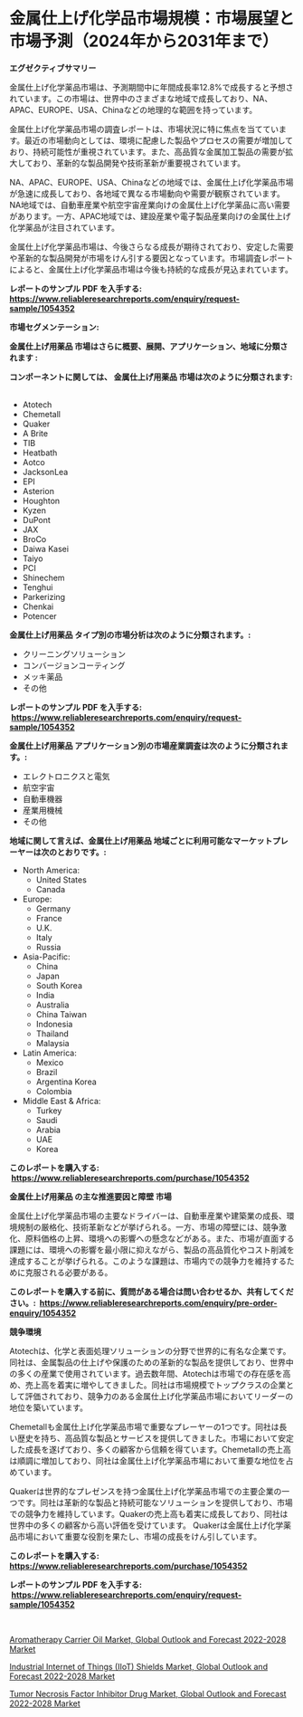 <p><h1>金属仕上げ化学品市場規模：市場展望と市場予測（2024年から2031年まで）</h1></p><p><strong>エグゼクティブサマリー</strong></p>
<p><p>金属仕上げ化学薬品市場は、予測期間中に年間成長率12.8%で成長すると予想されています。この市場は、世界中のさまざまな地域で成長しており、NA、APAC、EUROPE、USA、Chinaなどの地理的な範囲を持っています。</p><p>金属仕上げ化学薬品市場の調査レポートは、市場状況に特に焦点を当てています。最近の市場動向としては、環境に配慮した製品やプロセスの需要が増加しており、持続可能性が重視されています。また、高品質な金属加工製品の需要が拡大しており、革新的な製品開発や技術革新が重要視されています。</p><p>NA、APAC、EUROPE、USA、Chinaなどの地域では、金属仕上げ化学薬品市場が急速に成長しており、各地域で異なる市場動向や需要が観察されています。NA地域では、自動車産業や航空宇宙産業向けの金属仕上げ化学薬品に高い需要があります。一方、APAC地域では、建設産業や電子製品産業向けの金属仕上げ化学薬品が注目されています。</p><p>金属仕上げ化学薬品市場は、今後さらなる成長が期待されており、安定した需要や革新的な製品開発が市場をけん引する要因となっています。市場調査レポートによると、金属仕上げ化学薬品市場は今後も持続的な成長が見込まれています。</p></p>
<p><strong>レポートのサンプル PDF を入手する: <a href="https://www.reliableresearchreports.com/enquiry/request-sample/1054352">https://www.reliableresearchreports.com/enquiry/request-sample/1054352</a></strong></p>
<p><strong>市場セグメンテーション:</strong></p>
<p><strong> 金属仕上げ用薬品 市場はさらに概要、展開、アプリケーション、地域に分類されます :</strong></p>
<p><strong>コンポーネントに関しては、 金属仕上げ用薬品 市場は次のように分類されます: &nbsp;</strong></p>
<p><ul><li>Atotech</li><li>Chemetall</li><li>Quaker</li><li>A Brite</li><li>TIB</li><li>Heatbath</li><li>Aotco</li><li>JacksonLea</li><li>EPI</li><li>Asterion</li><li>Houghton</li><li>Kyzen</li><li>DuPont</li><li>JAX</li><li>BroCo</li><li>Daiwa Kasei</li><li>Taiyo</li><li>PCI</li><li>Shinechem</li><li>Tenghui</li><li>Parkerizing</li><li>Chenkai</li><li>Potencer</li></ul></p>
<p><strong> 金属仕上げ用薬品 タイプ別の市場分析は次のように分類されます。:</strong></p>
<p><ul><li>クリーニングソリューション</li><li>コンバージョンコーティング</li><li>メッキ薬品</li><li>その他</li></ul></p>
<p><strong>レポートのサンプル PDF を入手する: &nbsp;<a href="https://www.reliableresearchreports.com/enquiry/request-sample/1054352">https://www.reliableresearchreports.com/enquiry/request-sample/1054352</a></strong></p>
<p><strong> 金属仕上げ用薬品 アプリケーション別の市場産業調査は次のように分類されます。:</strong></p>
<p><ul><li>エレクトロニクスと電気</li><li>航空宇宙</li><li>自動車機器</li><li>産業用機械</li><li>その他</li></ul></p>
<p><strong>地域に関して言えば、金属仕上げ用薬品 地域ごとに利用可能なマーケットプレーヤーは次のとおりです。:</strong></p>
<p><ul>
    <li>
        North America:
        <ul>
            <li>United States</li>
            <li>Canada</li>
        </ul>
    </li>
    <li>
        Europe:
        <ul>
            <li>Germany</li>
            <li>France</li>
            <li>U.K.</li>
            <li>Italy</li>
            <li>Russia</li>
        </ul>
    </li>
    <li>
        Asia-Pacific:
        <ul>
            <li>China</li>
            <li>Japan</li>
            <li>South Korea</li>
            <li>India</li>
            <li>Australia</li>
            <li>China Taiwan</li>
            <li>Indonesia</li>
            <li>Thailand</li>
            <li>Malaysia</li>
        </ul>
    </li>
    <li>
        Latin America:
        <ul>
            <li>Mexico</li>
            <li>Brazil</li>
            <li>Argentina Korea</li>
            <li>Colombia</li>
        </ul>
    </li>
    <li>
        Middle East & Africa:
        <ul>
            <li>Turkey</li>
            <li>Saudi</li>
            <li>Arabia</li>
            <li>UAE</li>
            <li>Korea</li>
        </ul>
    </li>
    </ul></p>
<p><strong>このレポートを購入する: &nbsp;<a href="https://www.reliableresearchreports.com/purchase/1054352">https://www.reliableresearchreports.com/purchase/1054352</a></strong></p>
<p><strong>金属仕上げ用薬品 の主な推進要因と障壁 市場</strong></p>
<p><p>金属仕上げ化学薬品市場の主要なドライバーは、自動車産業や建築業の成長、環境規制の厳格化、技術革新などが挙げられる。一方、市場の障壁には、競争激化、原料価格の上昇、環境への影響への懸念などがある。また、市場が直面する課題には、環境への影響を最小限に抑えながら、製品の高品質化やコスト削減を達成することが挙げられる。このような課題は、市場内での競争力を維持するために克服される必要がある。</p></p>
<p><strong>このレポートを購入する前に、質問がある場合は問い合わせるか、共有してください。:&nbsp; <a href="https://www.reliableresearchreports.com/enquiry/pre-order-enquiry/1054352">https://www.reliableresearchreports.com/enquiry/pre-order-enquiry/1054352</a></strong></p>
<p><strong>競争環境</strong></p>
<p><p>Atotechは、化学と表面処理ソリューションの分野で世界的に有名な企業です。同社は、金属製品の仕上げや保護のための革新的な製品を提供しており、世界中の多くの産業で使用されています。過去数年間、Atotechは市場での存在感を高め、売上高を着実に増やしてきました。同社は市場規模でトップクラスの企業として評価されており、競争力のある金属仕上げ化学薬品市場においてリーダーの地位を築いています。</p><p>Chemetallも金属仕上げ化学薬品市場で重要なプレーヤーの1つです。同社は長い歴史を持ち、高品質な製品とサービスを提供してきました。市場において安定した成長を遂げており、多くの顧客から信頼を得ています。Chemetallの売上高は順調に増加しており、同社は金属仕上げ化学薬品市場において重要な地位を占めています。</p><p>Quakerは世界的なプレゼンスを持つ金属仕上げ化学薬品市場での主要企業の一つです。同社は革新的な製品と持続可能なソリューションを提供しており、市場での競争力を維持しています。Quakerの売上高も着実に成長しており、同社は世界中の多くの顧客から高い評価を受けています。 Quakerは金属仕上げ化学薬品市場において重要な役割を果たし、市場の成長をけん引しています。</p></p>
<p><strong>このレポートを購入する: &nbsp; <a href="https://www.reliableresearchreports.com/purchase/1054352">https://www.reliableresearchreports.com/purchase/1054352</a></strong></p>
<p><strong>レポートのサンプル PDF を入手する: &nbsp;<a href="https://www.reliableresearchreports.com/enquiry/request-sample/1054352">https://www.reliableresearchreports.com/enquiry/request-sample/1054352</a></strong><strong></strong></p>
<p>&nbsp;</p>
<p><p><a href="https://view.publitas.com/reportprime-1/aromatherapy-carrier-oil-market-global-outlook-and-forecast-2022-2028-market-size-share-trends-analysis-report-by-application-regional-outlook-competitive-strategies-and-segment-forecasts-2023-2030/">Aromatherapy Carrier Oil Market, Global Outlook and Forecast 2022-2028 Market</a></p><p><a href="https://view.publitas.com/reportprime-1/industrial-internet-of-things-iiot-shields-market-global-outlook-and-forecast-2022-2028-market-research-report-provides-thorough-industry-overview-which-offers-an-in-depth-analysis-of-product-trends-and-new-market-divisions/">Industrial Internet of Things (IIoT) Shields Market, Global Outlook and Forecast 2022-2028 Market</a></p><p><a href="https://view.publitas.com/reportprime-1/tumor-necrosis-factor-inhibitor-drug-market-global-outlook-and-forecast-2022-2028-market-size-growth-and-forecast-from-2023-2030/">Tumor Necrosis Factor Inhibitor Drug Market, Global Outlook and Forecast 2022-2028 Market</a></p></p>